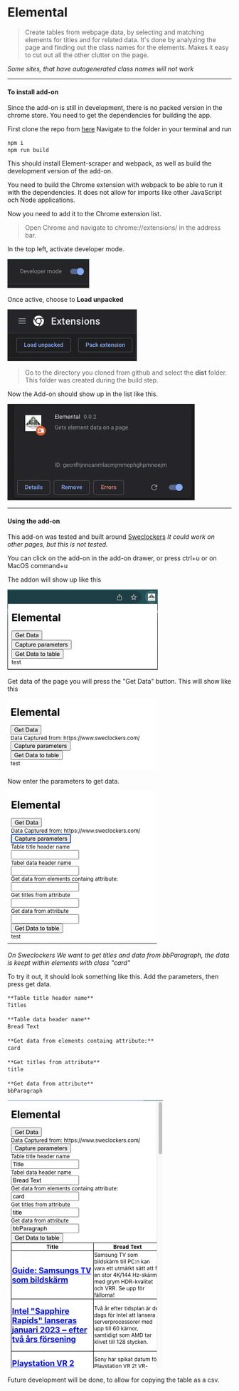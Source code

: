 # Elemental

> Create tables from webpage data, by selecting and matching elements for titles and for related data. It's done by analyzing the page and finding out the class names for the elements.
Makes it easy to cut out all the other clutter on the page.

*Some sites, that have autogenerated class names will not work*

---

#### To install add-on 

Since the add-on is still in development, there is no packed version in the chrome store. You need to get the dependencies for building the app.

First clone the repo from [here](https://github.com/BunnyCode/elemental)
Navigate to the folder in your terminal and run

```
npm i
npm run build
```

This should install Element-scraper and webpack, as well as build the development version of the add-on.

You need to build the Chrome extension with webpack to be able to run it with the dependencies. It does not allow for imports like other JavaScript och Node applications.

Now you need to add it to the Chrome extension list.

> Open Chrome and navigate to chrome://extensions/ in the address bar.

In the top left, activate developer mode.

![developer mode](/readme_img/developer_mode.png)

Once active, choose to **Load unpacked**

![Load unpacked](/readme_img/load_unpacked.png)

> Go to the directory you cloned from github and select the **dist** folder.
This folder was created during the build step.

Now the Add-on should show up in the list like this.

![Addon loaded](/readme_img/addon_loaded.png)

---

#### Using the add-on

This add-on was tested and built around [Sweclockers](https://www.sweclockers.com)
*It could work on other pages, but this is not tested.*

You can click on the add-on in the add-on drawer, or press ctrl+u or on MacOS command+u

The addon will show up like this

![init load](/readme_img/initial_addon_load.png)

Get data of the page you will press the "Get Data" button.
This will show like this

![data loaded](/readme_img/captured.png)

Now enter the parameters to get data.

![Params](/readme_img/addon_param.png)

*On Sweclockers We want to get titles and data from bbParagraph, the data is keept within elements with class "card"*

To try it out, it should look something like this.
Add the parameters, then press get data.

```
**Table title header name**
Titles

**Table data header name**
Bread Text

**Get data from elements containg attribute:**
card

**Get titles from attribute**
title

**Get data from attribute**
bbParagraph
```

![Data shown](/readme_img/data_grabbed.png)

Future development will be done, to allow for copying the table as a csv.